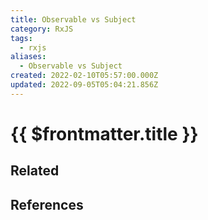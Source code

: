 ```yaml
---
title: Observable vs Subject
category: RxJS
tags:
  - rxjs
aliases:
  - Observable vs Subject
created: 2022-02-10T05:57:00.000Z
updated: 2022-09-05T05:04:21.856Z
---
```


# {{ $frontmatter.title }}

## Related

## References
